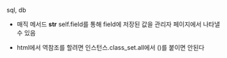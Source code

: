 sql, db

- 매직 메서드 __str__ self.field를 통해 field에 저장된 값을 관리자 페이지에서 나타낼 수 있음

- html에서 역참조를 할려면 인스턴스.class_set.all에서 ()를 붙이면 안된다